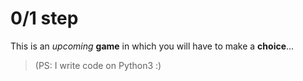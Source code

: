 # 0/1 step
This is an *upcoming* **game** in which you will have to make a **choice**...

> (PS: I write code on Python3 :)

